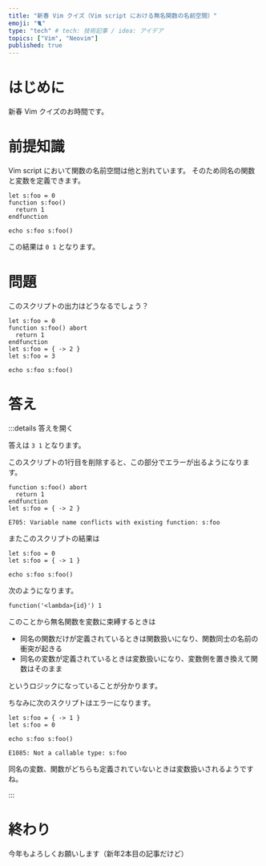 ```yaml
---
title: "新春 Vim クイズ（Vim script における無名関数の名前空間）"
emoji: "🐈"
type: "tech" # tech: 技術記事 / idea: アイデア
topics: ["Vim", "Neovim"]
published: true
---
```


# はじめに

新春 Vim クイズのお時間です。

# 前提知識

Vim script において関数の名前空間は他と別れています。
そのため同名の関数と変数を定義できます。

```vim
let s:foo = 0
function s:foo()
  return 1
endfunction

echo s:foo s:foo()
```

この結果は `0 1` となります。

# 問題

このスクリプトの出力はどうなるでしょう？

```vim
let s:foo = 0
function s:foo() abort
  return 1
endfunction
let s:foo = { -> 2 }
let s:foo = 3

echo s:foo s:foo()
```

# 答え

:::details 答えを開く

答えは `3 1` となります。

このスクリプトの1行目を削除すると、この部分でエラーが出るようになります。

```vim
function s:foo() abort
  return 1
endfunction
let s:foo = { -> 2 }
```

```
E705: Variable name conflicts with existing function: s:foo
```

またこのスクリプトの結果は

```vim
let s:foo = 0
let s:foo = { -> 1 }

echo s:foo s:foo()
```

次のようになります。

```
function('<lambda>{id}') 1
```

このことから無名関数を変数に束縛するときは

- 同名の関数だけが定義されているときは関数扱いになり、関数同士の名前の衝突が起きる
- 同名の変数が定義されているときは変数扱いになり、変数側を置き換えて関数はそのまま

というロジックになっていることが分かります。

ちなみに次のスクリプトはエラーになります。

```vim
let s:foo = { -> 1 }
let s:foo = 0

echo s:foo s:foo()
```

```
E1085: Not a callable type: s:foo
```

同名の変数、関数がどちらも定義されていないときは変数扱いされるようですね。

:::

# 終わり

今年もよろしくお願いします（新年2本目の記事だけど）
